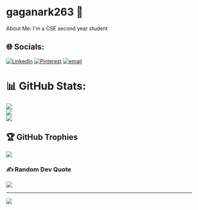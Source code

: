 # gaganark263 💫
 About Me:
I'm a CSE second year student 


## 🌐 Socials:
[![LinkedIn](https://img.shields.io/badge/LinkedIn-%230077B5.svg?logo=linkedin&logoColor=white)](https://linkedin.com/in/Gagana.R) [![Pinterest](https://img.shields.io/badge/Pinterest-%23E60023.svg?logo=Pinterest&logoColor=white)](https://pinterest.com/Gagana.T) [![email](https://img.shields.io/badge/Email-D14836?logo=gmail&logoColor=white)](mailto:gaganark263@gmail.com) 
# 📊 GitHub Stats:
![](https://github-readme-stats.vercel.app/api?username=gaganark263&theme=blue_navy&hide_border=false&include_all_commits=true&count_private=true)<br/>
![](https://nirzak-streak-stats.vercel.app/?user=gaganark263&theme=blue_navy&hide_border=false)<br/>
![](https://github-readme-stats.vercel.app/api/top-langs/?username=gaganark263&theme=blue_navy&hide_border=false&include_all_commits=true&count_private=true&layout=compact)

## 🏆 GitHub Trophies
![](https://github-profile-trophy.vercel.app/?username=gaganark263&theme=radical&no-frame=false&no-bg=true&margin-w=4)

### ✍️ Random Dev Quote
![](https://quotes-github-readme.vercel.app/api?type=horizontal&theme=radical)

---
[![](https://visitcount.itsvg.in/api?id=gaganark263&icon=5&color=2)](https://visitcount.itsvg.in)

<!-- Proudly created with GPRM ( https://gprm.itsvg.in ) -->